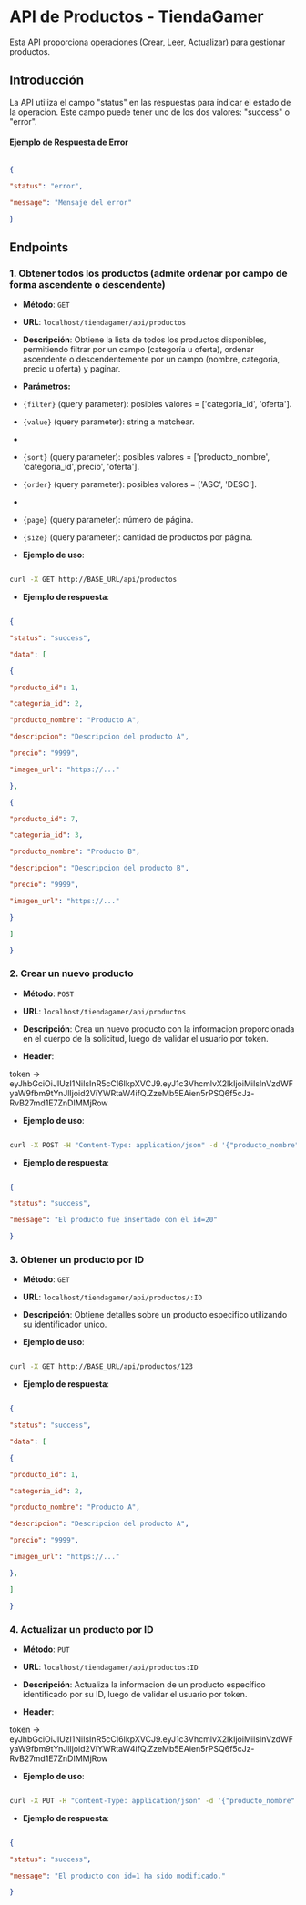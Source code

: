 
# API de Productos - TiendaGamer

  

Esta API proporciona operaciones (Crear, Leer, Actualizar) para gestionar productos.

  

## Introducción

  

La API utiliza el campo "status" en las respuestas para indicar el estado de la operacion. Este campo puede tener uno de los dos valores: "success" o "error".

  

#### Ejemplo de Respuesta de Error

```json

{

"status": "error",

"message": "Mensaje del error"

}

```

  

## Endpoints

  

### 1. Obtener todos los productos (admite ordenar por campo de forma ascendente o descendente)

  

-  **Método**: `GET`

-  **URL**: `localhost/tiendagamer/api/productos`

-  **Descripción**: Obtiene la lista de todos los productos disponibles, permitiendo filtrar por un campo (categoría u oferta), ordenar ascendente o descendentemente por un campo (nombre, categoria, precio u oferta) y paginar.

-  **Parámetros:**

-  `{filter}` (query parameter): posibles valores = ['categoria_id', 'oferta'].
-  `{value}` (query parameter): string a matchear.
- 
-  `{sort}` (query parameter): posibles valores = ['producto_nombre', 'categoria_id','precio', 'oferta'].
-  `{order}` (query parameter): posibles valores = ['ASC', 'DESC'].
- 
-  `{page}` (query parameter): número de página.
-  `{size}` (query parameter): cantidad de productos por página.

-  **Ejemplo de uso**:

```bash

curl -X GET http://BASE_URL/api/productos

```

-  **Ejemplo de respuesta**:

```json

{

"status": "success",

"data": [

{

"producto_id": 1,

"categoria_id": 2,

"producto_nombre": "Producto A",

"descripcion": "Descripcion del producto A",

"precio": "9999",

"imagen_url": "https://..."

},

{

"producto_id": 7,

"categoria_id": 3,

"producto_nombre": "Producto B",

"descripcion": "Descripcion del producto B",

"precio": "9999",

"imagen_url": "https://..."

}

]

}

```

  

### 2. Crear un nuevo producto

  

-  **Método**: `POST`

-  **URL**: `localhost/tiendagamer/api/productos`

-  **Descripción**: Crea un nuevo producto con la informacion proporcionada en el cuerpo de la solicitud, luego de validar el usuario por token.

- **Header**: 

token -> eyJhbGciOiJIUzI1NiIsInR5cCI6IkpXVCJ9.eyJ1c3VhcmlvX2lkIjoiMiIsInVzdWFyaW9fbm9tYnJlIjoid2ViYWRtaW4ifQ.ZzeMb5EAien5rPSQ6f5cJz-RvB27md1E7ZnDIMMjRow

-  **Ejemplo de uso**:

```bash

curl -X POST -H "Content-Type: application/json" -d '{"producto_nombre": "Nuevo Producto", "descripcion": "Descripcion del producto", "precio": 20.99}' http://BASE_URL/api/productos

```

-  **Ejemplo de respuesta**:

```json

{

"status": "success",

"message": "El producto fue insertado con el id=20"

}

```

  
  

### 3. Obtener un producto por ID

  

-  **Método**: `GET`

-  **URL**: `localhost/tiendagamer/api/productos/:ID`

-  **Descripción**: Obtiene detalles sobre un producto especifico utilizando su identificador unico.

-  **Ejemplo de uso**:

```bash

curl -X GET http://BASE_URL/api/productos/123

```

-  **Ejemplo de respuesta**:

```json

{

"status": "success",

"data": [

{

"producto_id": 1,

"categoria_id": 2,

"producto_nombre": "Producto A",

"descripcion": "Descripcion del producto A",

"precio": "9999",

"imagen_url": "https://..."

},

]

}

```

  

### 4. Actualizar un producto por ID

  

-  **Método**: `PUT`

-  **URL**: `localhost/tiendagamer/api/productos:ID`

-  **Descripción**: Actualiza la informacion de un producto específico identificado por su ID,  luego de validar el usuario por token. 

- **Header**: 

token -> eyJhbGciOiJIUzI1NiIsInR5cCI6IkpXVCJ9.eyJ1c3VhcmlvX2lkIjoiMiIsInVzdWFyaW9fbm9tYnJlIjoid2ViYWRtaW4ifQ.ZzeMb5EAien5rPSQ6f5cJz-RvB27md1E7ZnDIMMjRow


-  **Ejemplo de uso**:

```bash

curl -X PUT -H "Content-Type: application/json" -d '{"producto_nombre": "Producto Modificado", "precio": 25.99}' http://BASE_URL/api/productos/123

```

-  **Ejemplo de respuesta**:

```json

{

"status": "success",

"message": "El producto con id=1 ha sido modificado."

}

```